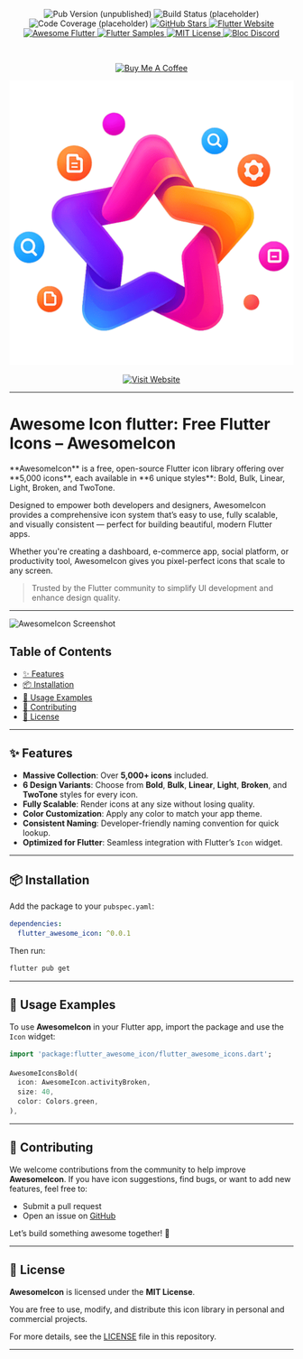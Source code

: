 <p align="center">
  <img src="https://img.shields.io/pub/v/flutter_awesome_icon.svg?label=pub.dev&color=blue" alt="Pub Version (unpublished)">
  <img src="https://img.shields.io/badge/build-pending-lightgrey" alt="Build Status (placeholder)">
  <img src="https://img.shields.io/codecov/c/github/JonathanGech/awesome_icons?color=brightgreen" alt="Code Coverage (placeholder)">
  <a href="https://github.com/JonathanGech/awesome_icons/stargazers">
    <img src="https://img.shields.io/github/stars/JonathanGech/awesome_icons?style=social" alt="GitHub Stars">
  </a>
  <a href="https://flutter.dev">
    <img src="https://img.shields.io/badge/Flutter-Website-blue?logo=flutter" alt="Flutter Website">
  </a>
  <a href="https://github.com/Solido/awesome-flutter">
    <img src="https://img.shields.io/badge/Awesome-Flutter-blue.svg" alt="Awesome Flutter">
  </a>
  <a href="https://github.com/flutter/samples">
    <img src="https://img.shields.io/badge/Flutter-Samples-teal.svg" alt="Flutter Samples">
  </a>
  <a href="https://opensource.org/licenses/MIT">
    <img src="https://img.shields.io/badge/License-MIT-yellow.svg" alt="MIT License">
  </a>
  <a href="https://discord.gg/bloc">
    <img src="https://img.shields.io/discord/649173061810487326.svg?label=Discord&logo=discord&color=blue" alt="Bloc Discord">
  </a>
  
</p>

<br>
<p align= "center">
<a href="https://www.buymeacoffee.com/yonathangech" target="_blank">
  <img src="https://img.shields.io/badge/Buy%20Me%20a%20Coffee-orange?logo=buy-me-a-coffee&style=for-the-badge" alt="Buy Me A Coffee">
</a>
</p>

![AwesomeIcon Screenshot](screenshot/logo.png)

<p align="center">
<a href="https://awesome-icons-flutter.vercel.app/" target="_blank">
  <img src="https://img.shields.io/badge/Visit-Website-green?style=for-the-badge&logo=vercel" alt="Visit Website">
</a>
</p>

---
  <h1> Awesome Icon flutter: Free Flutter Icons – AwesomeIcon </h1>
**AwesomeIcon** is a free, open-source Flutter icon library offering over **5,000 icons**, each available in **6 unique styles**: Bold, Bulk, Linear, Light, Broken, and TwoTone.

Designed to empower both developers and designers, AwesomeIcon provides a comprehensive icon system that’s easy to use, fully scalable, and visually consistent — perfect for building beautiful, modern Flutter apps.

Whether you're creating a dashboard, e-commerce app, social platform, or productivity tool, AwesomeIcon gives you pixel-perfect icons that scale to any screen.

> Trusted by the Flutter community to simplify UI development and enhance design quality.

---
![AwesomeIcon Screenshot](screenshot/awesome_icons.png)

## Table of Contents

- [✨ Features](#-features)
- [📦 Installation](#-installation)
- [🚀 Usage Examples](#-usage-examples)
- [🤝 Contributing](#-contributing)
- [📝 License](#-license)

---

## ✨ Features

- **Massive Collection**: Over **5,000+ icons** included.
- **6 Design Variants**: Choose from **Bold**, **Bulk**, **Linear**, **Light**, **Broken**, and **TwoTone** styles for every icon.
- **Fully Scalable**: Render icons at any size without losing quality.
- **Color Customization**: Apply any color to match your app theme.
- **Consistent Naming**: Developer-friendly naming convention for quick lookup.
- **Optimized for Flutter**: Seamless integration with Flutter’s `Icon` widget.

---

## 📦 Installation

Add the package to your `pubspec.yaml`:

```yaml
dependencies:
  flutter_awesome_icon: ^0.0.1
```

Then run:

```bash
flutter pub get
```

---

## 🚀 Usage Examples

To use **AwesomeIcon** in your Flutter app, import the package and use the `Icon` widget:

```dart
import 'package:flutter_awesome_icon/flutter_awesome_icons.dart';

AwesomeIconsBold(
  icon: AwesomeIcon.activityBroken,
  size: 40,
  color: Colors.green,
),
```


---

## 🤝 Contributing

We welcome contributions from the community to help improve **AwesomeIcon**. If you have icon suggestions, find bugs, or want to add new features, feel free to:

- Submit a pull request
- Open an issue on [GitHub](https://github.com/JonathanGech/awesome_icons)

Let’s build something awesome together! 🚀

---

## 📝 License

**AwesomeIcon** is licensed under the **MIT License**.

You are free to use, modify, and distribute this icon library in personal and commercial projects.

For more details, see the [LICENSE](LICENSE) file in this repository.

---